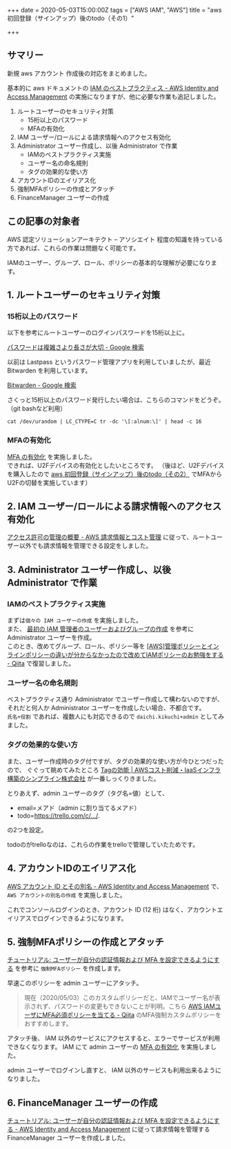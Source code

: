 +++
date = 2020-05-03T15:00:00Z
tags = ["AWS IAM", "AWS"]
title = "aws 初回登録（サインアップ）後のtodo（その1）"

+++
## サマリー

新規 aws アカウント 作成後の対応をまとめました。

基本的に aws ドキュメントの [IAM のベストプラクティス - AWS Identity and Access Management](https://docs.aws.amazon.com/ja_jp/IAM/latest/UserGuide/best-practices.html#create-iam-users) の実施になりますが、他に必要な作業も追記しました。

1. ルートユーザーのセキュリティ対策
   * 15桁以上のパスワード
   * MFAの有効化
2. IAM ユーザー/ロールによる請求情報へのアクセス有効化
3. Administrator ユーザー作成し、以後 Administrator で作業
   * IAMのベストプラクティス実施
   * ユーザー名の命名規則
   * タグの効果的な使い方
4. アカウントIDのエイリアス化
5. 強制MFAポリシーの作成とアタッチ
6. FinanceManager ユーザーの作成

## この記事の対象者

AWS 認定ソリューションアーキテクト – アソシエイト 程度の知識を持っている方であれば、これらの作業は問題なく可能です。

IAMのユーザー、グループ、ロール、ポリシーの基本的な理解が必要になります。

## 1. ルートユーザーのセキュリティ対策

### 15桁以上のパスワード

以下を参考にルートユーザーのログインパスワードを15桁以上に。

[パスワードは複雑さより長さが大切 - Google 検索](https://www.google.com/search?q=%E3%83%91%E3%82%B9%E3%83%AF%E3%83%BC%E3%83%89%E3%81%AF%E8%A4%87%E9%9B%91%E3%81%95%E3%82%88%E3%82%8A%E9%95%B7%E3%81%95%E3%81%8C%E5%A4%A7%E5%88%87)

以前は Lastpass というパスワード管理アプリを利用していましたが、最近 Bitwarden を利用しています。

[Bitwarden - Google 検索](https://www.google.com/search?sxsrf=ALeKk00FMXFghXpGvtTSZfaxnj2PqOxeQA%3A1588260315551&ei=2-2qXvuqIZLVmAW7sKmQBA&q=Bitwarden&oq=Bitwarden&gs_lcp=CgZwc3ktYWIQAzIECCMQJzIECCMQJzICCAAyAggAMgIIADICCAAyAggAMgIIADoECAAQR1D4U1j4U2D8V2gAcAJ4AIABWogBWpIBATGYAQCgAQKgAQGqAQdnd3Mtd2l6&sclient=psy-ab&ved=0ahUKEwi7hK3fupDpAhWSKqYKHTtYCkIQ4dUDCAw&uact=5)

さくっと15桁以上のパスワード発行したい場合は、こちらのコマンドをどうぞ。（git bashなど利用）

    cat /dev/urandom | LC_CTYPE=C tr -dc '\[:alnum:\]' | head -c 16

### MFAの有効化

[MFA の有効化](https://docs.aws.amazon.com/ja_jp/IAM/latest/UserGuide/best-practices.html#enable-mfa-for-privileged-users) を実施しました。  
できれば、U2Fデバイスの有効化としたいところです。
（後ほど、U2Fデバイスを購入したので [aws 初回登録（サインアップ）後のtodo（その2）](https://blog.kikudai.com/posts/may-08-2020-001/) でMFAからU2Fの切替を実施しています）

## 2. IAM ユーザー/ロールによる請求情報へのアクセス有効化

[アクセス許可の管理の概要 - AWS 請求情報とコスト管理](https://docs.aws.amazon.com/ja_jp/awsaccountbilling/latest/aboutv2/control-access-billing.html#ControllingAccessWebsite-Activate) に従って、ルートユーザー以外でも請求情報を管理できる設定をしました。

## 3. Administrator ユーザー作成し、以後 Administrator で作業

### IAMのベストプラクティス実施

まずは`個々の IAM ユーザーの作成` を実施しました。  
また、 [最初の IAM 管理者のユーザーおよびグループの作成](https://docs.aws.amazon.com/ja_jp/IAM/latest/UserGuide/getting-started_create-admin-group.html) を参考に Administrator ユーザーを作成。  
このとき、改めてグループ、ロール、ポリシー等を [\[AWS\]管理ポリシーとインラインポリシーの違いが分からなかったので改めてIAMポリシーのお勉強をする - Qiita](https://qiita.com/Batchi/items/a2dde3d2df27568cc078) で復習しました。

### ユーザー名の命名規則

ベストプラクティス通り Administrator でユーザー作成して構わないのですが、それだと何人か Administrator ユーザーを作成したい場合、不都合です。  
`氏名+役割` であれば、複数人にも対応できるので `daichi.kikuchi+admin` としてみました。

### タグの効果的な使い方

また、ユーザー作成時のタグ付ですが、タグの効果的な使い方が今ひとつだったので、 ぐぐって眺めてみたところ [Tagの効能 | AWSコスト削減・IaaSインフラ構築のシンプライン株式会社](https://www.simpline.co.jp/tech/tag%E3%81%AE%E5%8A%B9%E8%83%BD/) が一番しっくりきました。

とりあえず、admin ユーザーのタグ（タグ名=値）として、

* email=メアド（admin に割り当てるメアド）
* todo=https://trello.com/c/.../.

の2つを設定。

todoのがtrelloなのは、これらの作業をtrelloで管理していたためです。

## 4. アカウントIDのエイリアス化

[AWS アカウント ID とその別名 - AWS Identity and Access Management](https://docs.aws.amazon.com/ja_jp/IAM/latest/UserGuide/console_account-alias.html#CreateAccountAlias) で、 `AWS アカウントの別名の作成` を実施しました。

これでコンソールログインのとき、アカウント ID (12 桁) はなく、アカウントエイリアスでログインできるようになります。

## 5. 強制MFAポリシーの作成とアタッチ

[チュートリアル: ユーザーが自分の認証情報および MFA を設定できるようにする](https://docs.aws.amazon.com/ja_jp/IAM/latest/UserGuide/tutorial_users-self-manage-mfa-and-creds.html) を参考に `強制MFAポリシー` を作成します。

早速このポリシーを admin ユーザーにアタッチ。

> 現在（2020/05/03）このカスタムポリシーだと、IAMでユーザー名が表示されず、パスワードの変更もできないことが判明。こちら [AWS IAMユーザにMFA必須ポリシーを当てる - Qiita](https://qiita.com/ija/items/5475b72be2b3239d987d) のMFA強制カスタムポリシーをおすすめします。

アタッチ後、 IAM 以外のサービスにアクセスすると、エラーでサービスが利用できなくなります。 IAM にて admin ユーザーの [MFA の有効化](https://docs.aws.amazon.com/ja_jp/IAM/latest/UserGuide/best-practices.html#enable-mfa-for-privileged-users) を実施しました。

admin ユーザーでログインし直すと、 IAM 以外のサービスも利用出来るようになりました。

## 6. FinanceManager ユーザーの作成

[チュートリアル: ユーザーが自分の認証情報および MFA を設定できるようにする - AWS Identity and Access Management](https://docs.aws.amazon.com/ja_jp/IAM/latest/UserGuide/tutorial_users-self-manage-mfa-and-creds.html) に従って請求情報を管理する FinanceManager ユーザーを作成しました。